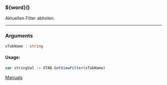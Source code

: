 ﻿### ${word}()
Aktuellen Filter abholen.

----

### Arguments
```ts
xTabName : string
```
#### Usage:
```ts
var stringVal := XTAB.GetViewFilter(xTabName)
```

[Manuals](https://manuals.opacc.ch/docs/doku2401/F-Script/ScriptBlockFunc.XTAB.GetViewFilter.html)
